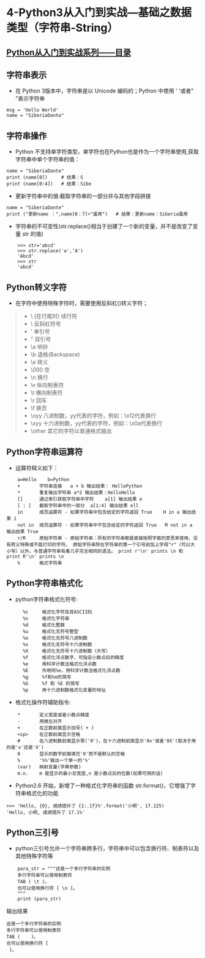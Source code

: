 # 4-Python3从入门到实战—基础之数据类型（字符串-String）

## [Python从入门到实战系列——目录](https://github.com/SiberiaDante/PythonResource/blob/master/README.md)

## 字符串表示
* 在 Python 3版本中，字符串是以 Unicode 编码的；Python 中使用 ' '或者" "表示字符串
```
msg = 'Hello World'
name = "SiberiaDante"
```
## 字符串操作
* Python 不支持单字符类型，单字符也在Python也是作为一个字符串使用,获取字符串中单个字符串的值：
```
name = "SiberiaDante"
print (name[0])		# 结果：S
print (name[0:4])	# 结果：Sibe
```
* 更新字符串中的值:截取字符串的一部分并与其他字段拼接
```
name = "SiberiaDante"
print ("更新name ：",name[0：7]+"蛋疼")	# 结果：更新name：Siberia蛋疼
```
* 字符串的不可变性(str.replace()相当于创建了一个新的变量，并不是改变了变量 str 的值)
```
    >>> str='abcd'
    >>> str.replace('a','A')
    'Abcd'
    >>> str
    'abcd'
```

## Python转义字符
* 在字符中使用特殊字符时，需要使用反斜杠(\)转义字符；
>* \        (在行尾时)	续行符
>* \\	    反斜杠符号
>* \'	    单引号
>* \"	    双引号
>* \a	    响铃
>* \b	    退格(Backspace)
>* \e	    转义
>* \000	    空
>* \n	    换行
>* \v	    纵向制表符
>* \t	    横向制表符
>* \r	    回车
>* \f	    换页
>* \oyy	    八进制数，yy代表的字符，例如：\o12代表换行
>* \xyy	    十六进制数，yy代表的字符，例如：\x0a代表换行
>* \other	其它的字符以普通格式输出 

## Python字符串运算符
* 运算符释义如下：
```
    a=Hello    b=Python
    +       字符串连接	a + b 输出结果： HelloPython
    *       重复输出字符串	a*2 输出结果：HelloHello
    []      通过索引获取字符串中字符	a[1] 输出结果 e
    [ : ]	截取字符串中的一部分	a[1:4] 输出结果 ell
    in	    成员运算符 - 如果字符串中包含给定的字符返回 True	H in a 输出结果 1
    not in	成员运算符 - 如果字符串中不包含给定的字符返回 True	M not in a 输出结果 True
    r/R	    原始字符串 - 原始字符串：所有的字符串都是直接按照字面的意思来使用，没有转义特殊或不能打印的字符。 原始字符串除在字符串的第一个引号前加上字母"r"（可以大小写）以外，与普通字符串有着几乎完全相同的语法。	print r'\n' prints \n 和 print R'\n' prints \n
    %	    格式字符串
```

## Python字符串格式化
* python字符串格式化符号:
```
 	  %c	 格式化字符及其ASCII码
      %s	 格式化字符串
      %d	 格式化整数
      %u	 格式化无符号整型
      %o	 格式化无符号八进制数
      %x	 格式化无符号十六进制数
      %X	 格式化无符号十六进制数（大写）
      %f	 格式化浮点数字，可指定小数点后的精度
      %e	 用科学计数法格式化浮点数
      %E	 作用同%e，用科学计数法格式化浮点数
      %g	 %f和%e的简写
      %G	 %f 和 %E 的简写
      %p	 用十六进制数格式化变量的地址
```
* 格式化操作符辅助指令:
```
	*	    定义宽度或者小数点精度
	-	    用做左对齐
	+	    在正数前面显示加号( + )
	<sp>	在正数前面显示空格
	#	    在八进制数前面显示零('0')，在十六进制前面显示'0x'或者'0X'(取决于用的是'x'还是'X')
	0	    显示的数字前面填充'0'而不是默认的空格
	%	    '%%'输出一个单一的'%'
	(var)	映射变量(字典参数)
	m.n.	m 是显示的最小总宽度,n 是小数点后的位数(如果可用的话)
```
* Python2.6 开始，新增了一种格式化字符串的函数 str.format()，它增强了字符串格式化的功能
```
>>> 'Hello, {0}, 成绩提升了 {1:.1f}%'.format('小明', 17.125)
'Hello, 小明, 成绩提升了 17.1%'
```
## Python三引号
* python三引号允许一个字符串跨多行，字符串中可以包含换行符、制表符以及其他特殊字符等
```
	para_str = """这是一个多行字符串的实例
	多行字符串可以使用制表符
	TAB ( \t )。
	也可以使用换行符 [ \n ]。
	"""
	print (para_str)
```
输出结果
```
这是一个多行字符串的实例
多行字符串可以使用制表符
TAB (    )。
也可以使用换行符 [ 
 ]。
```
